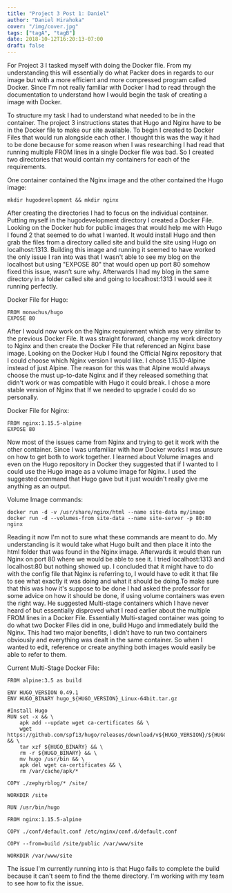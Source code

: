 ```yaml
---
title: "Project 3 Post 1: Daniel"
author: "Daniel Hirahoka"
cover: "/img/cover.jpg"
tags: ["tagA", "tagB"]
date: 2018-10-12T16:20:13-07:00
draft: false
---
```

For Project 3 I tasked myself with doing the Docker fIle. From my understanding this will essentially do what Packer does in regards to our image but with a more efficient and more compressed program called Docker. Since I'm not really familiar with Docker I had to read through the documentation to understand how I would begin the task of creating a image with Docker.

To structure my task I had to understand what needed to be in the container. The project 3 instructions states that Hugo and Nginx have to be in the Docker file to make our site available. To begin I created to Docker Files that would run alongside each other. I thought this was the way it had to be done because for some reason when I was researching I had read that running multiple FROM lines in a single Docker file was bad. So I created two directories that would contain my containers for each of the requirements.

One container contained the Nginx image and the other contained the Hugo image:

	mkdir hugodevelopment && mkdir nginx

After creating the directories I had to focus on the individual container. Putting myself in the hugodevelopment directory I created a Docker File. Looking on the Docker hub for public images that would help me with Hugo I found 2 that seemed to do what I wanted. It would install Hugo and then grab the files from a directory called site and build the site using Hugo on localhost:1313. Building this image and running it seemed to have worked the only issue I ran into was that I wasn't able to see my blog on the localhost but using "EXPOSE 80" that would open up port 80 somehow fixed this issue, wasn’t sure why. Afterwards I had my blog in the same directory in a folder called site and going to localhost:1313 I would see it running perfectly.

Docker File for Hugo:

	FROM monachus/hugo
	EXPOSE 80

After I would now work on the Nginx requirement which was very similar to the previous Docker File. It was straight forward, change my work directory to Nginx and then create the Docker File that referenced an Nginx base image. Looking on the Docker Hub I found the Official Nginx repository that I could choose which Nginx version I would like. I chose 1.15.10-Alpine instead of just Alpine. The reason for this was that Alpine would always choose the must up-to-date Nginx and if they released something that didn't work or was compatible with Hugo it could break. I chose a more stable version of Nginx that If we needed to upgrade I could do so personally.

Docker File for Nginx:

	FROM nginx:1.15.5-alpine
	EXPOSE 80

Now most of the issues came from Nginx and trying to get it work with the other container. Since I was unfamiliar with how Docker works I was unsure on how to get both to work together. I learned about Volume images and even on the Hugo repository in Docker they suggested that if I wanted to I could use the Hugo image as a volume image for Nginx. I used the suggested command that Hugo gave but it just wouldn't really give me anything as an output.

Volume Image commands:

	docker run -d -v /usr/share/nginx/html --name site-data my/image
	docker run -d --volumes-from site-data --name site-server -p 80:80 nginx

Reading it now I'm not to sure what these commands are meant to do. My understanding is it would take what Hugo built and then place it into the html folder that was found in the Nginx image. Afterwards it would then run Nginx on port 80 where we would be able to see it. I tried localhost:1313 and localhost:80 but nothing showed up. I concluded that it might have to do with the config file that Nginx is referring to, I would have to edit it that file to see what exactly it was doing and what it should be doing.To make sure that this was how it's suppose to be done I had asked the professor for some advice on how it should be done, if using volume containers was even the right way. He suggested Multi-stage containers which I have never heard of but essentially disproved what I read earlier about the multiple FROM lines in a Docker File. Essentially Multi-staged container was going to do what two Docker Files did in one, build Hugo and immediately build the Nginx. This had two major benefits, I didn’t have to run two containers obviously and everything was dealt in the same container. So when I wanted to edit, reference or create anything both images would easily be able to refer to them. 

Current Multi-Stage Docker File:

~~~
FROM alpine:3.5 as build

ENV HUGO_VERSION 0.49.1
ENV HUGO_BINARY hugo_${HUGO_VERSION}_Linux-64bit.tar.gz

#Install Hugo
RUN set -x && \
	apk add --update wget ca-certificates && \
	wget https://github.com/spf13/hugo/releases/download/v${HUGO_VERSION}/${HUGO_BINARY} && \
	tar xzf ${HUGO_BINARY} && \
	rm -r ${HUGO_BINARY} && \
	mv hugo /usr/bin && \
	apk del wget ca-certificates && \
	rm /var/cache/apk/*

COPY ./zephyrblog/* /site/

WORKDIR /site

RUN /usr/bin/hugo

FROM nginx:1.15.5-alpine

COPY ./conf/default.conf /etc/nginx/conf.d/default.conf

COPY --from=build /site/public /var/www/site

WORKDIR /var/www/site
~~~

The issue I'm currently running into is that Hugo fails to complete the build because it can't seem to find the theme directory. I'm working with my team to see how to fix the issue.


